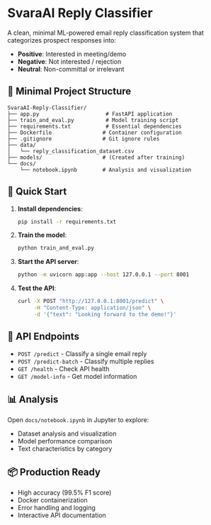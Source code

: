# SvaraAI Reply Classifier

A clean, minimal ML-powered email reply classification system that categorizes prospect responses into:
- **Positive**: Interested in meeting/demo
- **Negative**: Not interested / rejection  
- **Neutral**: Non-committal or irrelevant

## 📁 Minimal Project Structure

```
SvaraAI-Reply-Classifier/
├── app.py                     # FastAPI application
├── train_and_eval.py          # Model training script
├── requirements.txt           # Essential dependencies
├── Dockerfile                # Container configuration
├── .gitignore                # Git ignore rules
├── data/
│   └── reply_classification_dataset.csv
├── models/                   # (Created after training)
└── docs/
    └── notebook.ipynb        # Analysis and visualization
```

## 🚀 Quick Start

1. **Install dependencies**:
   ```bash
   pip install -r requirements.txt
   ```

2. **Train the model**:
   ```bash
   python train_and_eval.py
   ```

3. **Start the API server**:
   ```bash
   python -m uvicorn app:app --host 127.0.0.1 --port 8001
   ```

4. **Test the API**:
   ```bash
   curl -X POST "http://127.0.0.1:8001/predict" \
        -H "Content-Type: application/json" \
        -d '{"text": "Looking forward to the demo!"}'
   ```

## 🎯 API Endpoints

- `POST /predict` - Classify a single email reply
- `POST /predict-batch` - Classify multiple replies
- `GET /health` - Check API health
- `GET /model-info` - Get model information

## 📊 Analysis

Open `docs/notebook.ipynb` in Jupyter to explore:
- Dataset analysis and visualization
- Model performance comparison
- Text characteristics by category

## 📦 Production Ready

- High accuracy (99.5% F1 score)
- Docker containerization
- Error handling and logging
- Interactive API documentation